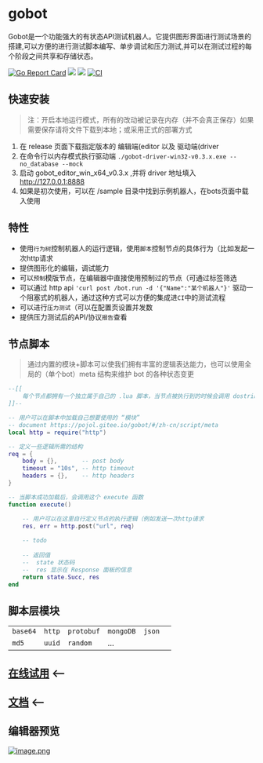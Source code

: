 # gobot
Gobot是一个功能强大的有状态API测试机器人。它提供图形界面进行测试场景的搭建,可以方便的进行测试脚本编写、单步调试和压力测试,并可以在测试过程的每个阶段之间共享和存储状态。

[![Go Report Card](https://goreportcard.com/badge/github.com/pojol/gobot)](https://goreportcard.com/report/github.com/pojol/gobot)
[![](https://img.shields.io/badge/%E6%96%87%E6%A1%A3-Doc-2ca5e0?style=flat&logo=github)](https://pojol.gitee.io/gobot/#/)
[![](https://img.shields.io/badge/Trello-Todo-2ca5e0?style=flat&logo=trello)](https://trello.com/b/8eDZ6h7n/)
[![CI](https://github.com/pojol/gobot/actions/workflows/dockerimage.yml/badge.svg?branch=develop)](https://github.com/pojol/gobot/actions/workflows/dockerimage.yml)

## 快速安装
> 注：开启本地运行模式，所有的改动被记录在内存（并不会真正保存）如果需要保存请将文件下载到本地；或采用正式的部署方式
1. 在 release 页面下载指定版本的 编辑端(editor 以及 驱动端(driver
2. 在命令行以内存模式执行驱动端 `./gobot-driver-win32-v0.3.x.exe --no_database --mock`
3. 启动 gobot_editor_win_x64_v0.3.x ,并将 driver 地址填入 http://127.0.0.1:8888
4. 如果是初次使用，可以在 /sample 目录中找到示例机器人，在bots页面中载入使用

## 特性
* 使用`行为树`控制机器人的运行逻辑，使用`脚本`控制节点的具体行为（比如发起一次http请求
* 提供图形化的编辑，调试能力
* 可以`预制`模版节点，在编辑器中直接使用预制过的节点（可通过标签筛选
* 可以通过 http api `'curl post /bot.run -d '{"Name":"某个机器人"}'` 驱动一个阻塞式的机器人，通过这种方式可以方便的集成进`CI`中的测试流程
* 可以进行`压力测试`（可以在配置页设置并发数
* 提供压力测试后的API/协议`报告`查看

## 节点脚本
> 通过内置的模块+脚本可以使我们拥有丰富的逻辑表达能力，也可以使用全局的（单个bot）meta 结构来维护 bot 的各种状态变更
```lua
--[[
    每个节点都拥有一个独立属于自己的 .lua 脚本，当节点被执行到的时候会调用 dostring 加载并运行这个脚本
]]--

-- 用户可以在脚本中加载自己想要使用的 “模块”
-- document https://pojol.gitee.io/gobot/#/zh-cn/script/meta
local http = require("http")

-- 定义一些逻辑所需的结构
req = {
    body = {},       -- post body
    timeout = "10s", -- http timeout  
    headers = {},    -- http headers
}

-- 当脚本成功加载后，会调用这个 execute 函数
function execute()

    -- 用户可以在这里自行定义节点的执行逻辑（例如发送一次http请求
    res, err = http.post("url", req)
    
    -- todo
    
    -- 返回值
    --  state 状态码
    --  res 显示在 Response 面板的信息
    return state.Succ, res
end
```

## 脚本层模块
|||||||
|-|-|-|-|-|-|
|`base64`|`http`|`protobuf`|`mongoDB`|`json`|
|`md5`|`uuid`|`random`|...|

## [在线试用](http://123.60.17.61:7777) <--
## [文档](https://pojol.gitee.io/gobot/#/) <--


## 编辑器预览
[![image.png](https://i.postimg.cc/t4jMVjp1/image.png)](https://postimg.cc/PPS4B0Lh)